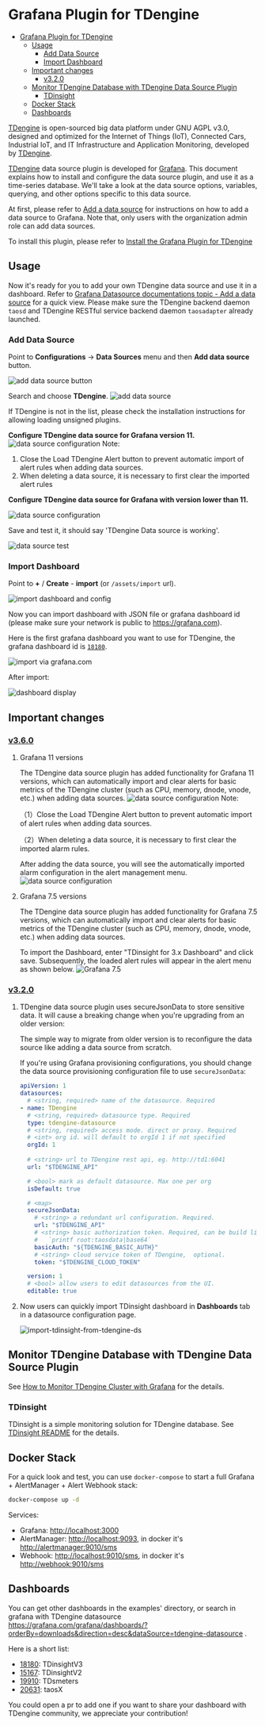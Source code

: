 # Grafana Plugin for TDengine

- [Grafana Plugin for TDengine](#grafana-plugin-for-tdengine)
  - [Usage](#usage)
    - [Add Data Source](#add-data-source)
    - [Import Dashboard](#import-dashboard)
  - [Important changes](#important-changes)
    - [v3.2.0](#v320)
  - [Monitor TDengine Database with TDengine Data Source Plugin](#monitor-tdengine-database-with-tdengine-data-source-plugin)
    - [TDinsight](#tdinsight)
  - [Docker Stack](#docker-stack)
  - [Dashboards](#dashboards)

[TDengine] is open-sourced big data platform under GNU AGPL v3.0, designed and optimized for the Internet of Things (IoT), Connected Cars, Industrial IoT, and IT Infrastructure and Application Monitoring, developed by [TDengine](https://tdengine.com/).

[TDengine] data source plugin is developed for [Grafana]. This document explains how to install and configure the data source plugin, and use it as a time-series database. We'll take a look at the data source options, variables, querying, and other options specific to this data source. 

At first, please refer to [Add a data source](https://grafana.com/docs/grafana/latest/datasources/add-a-data-source/) for instructions on how to add a data source to Grafana. Note that, only users with the organization admin role can add data sources.

To install this plugin, please refer to [Install the Grafana Plugin for TDengine](https://github.com/taosdata/grafanaplugin/blob/master/INSTALLATION.md)

## Usage

Now it's ready for you to add your own TDengine data source and use it in a dashboard. Refer to [Grafana Datasource documentations topic - Add a data source](https://grafana.com/docs/grafana/latest/datasources/add-a-data-source/) for a quick view. Please make sure the TDengine backend daemon `taosd` and TDengine RESTful service backend daemon `taosadapter` already launched.

### Add Data Source

Point to **Configurations** -> **Data Sources** menu and then **Add data source** button.

![add data source button](https://raw.githubusercontent.com/taosdata/grafanaplugin/master/assets/howto-add-datasource-button.png)

Search and choose **TDengine**.
![add data source](https://raw.githubusercontent.com/taosdata/grafanaplugin/master/assets/howto-add-datasource-tdengine.png)

If TDengine is not in the list, please check the installation instructions for allowing loading unsigned plugins.

**Configure TDengine data source for Grafana version 11.**
![data source configuration](https://raw.githubusercontent.com/taosdata/grafanaplugin/feat/TD-30670/assets/howto-add-datasource-11v.png)
Note:
1. Close the Load TDengine Alert button to prevent automatic import of alert rules when adding data sources.
2. When deleting a data source, it is necessary to first clear the imported alert rules

**Configure TDengine data source for Grafana with version lower than 11.**

![data source configuration](https://raw.githubusercontent.com/taosdata/grafanaplugin/master/assets/howto-add-datasource.png)


Save and test it, it should say 'TDengine Data source is working'.

![data source test](https://raw.githubusercontent.com/taosdata/grafanaplugin/master/assets/howto-add-datasource-test.png)

### Import Dashboard

Point to **+** / **Create** - **import** (or `/assets/import` url).

![import dashboard and config](https://raw.githubusercontent.com/taosdata/grafanaplugin/master/assets/import_dashboard.png)

Now you can import dashboard with JSON file or grafana dashboard id (please make sure your network is public to <https://grafana.com>).

Here is the first grafana dashboard you want to use for TDengine, the grafana dashboard id is [`18180`](https://grafana.com/grafana/dashboards/18180-tdinsight-for-3-x/).

![import via grafana.com](https://raw.githubusercontent.com/taosdata/grafanaplugin/master/assets/import-dashboard-18180.png)

After import:

![dashboard display](https://raw.githubusercontent.com/taosdata/grafanaplugin/master/assets/TDinsight-v3-full.png)

## Important changes

### [v3.6.0](https://github.com/taosdata/grafanaplugin/releases/tag/v3.6.0)
1. Grafana  11 versions

    The TDengine data source plugin has added functionality for Grafana  11 versions, which can automatically import and clear alerts for basic metrics of the TDengine cluster (such as CPU, memory, dnode, vnode, etc.) when adding data sources.
    ![data source configuration](https://raw.githubusercontent.com/taosdata/grafanaplugin/feat/TD-30670/assets/howto-add-datasource-11v.png)
    Note:

    （1）Close the Load TDengine Alert button to prevent automatic import of alert rules when adding data sources.

    （2）When deleting a data source, it is necessary to first clear the imported alarm rules.

    After adding the data source, you will see the automatically imported alarm configuration in the alert management menu.
    ![data source configuration](https://raw.githubusercontent.com/taosdata/grafanaplugin/feat/TD-30670/assets/alert-rule.png)

2. Grafana 7.5 versions

    The TDengine data source plugin has added functionality for Grafana 7.5 versions, which can automatically import and clear alerts for basic metrics of the TDengine cluster (such as CPU, memory, dnode, vnode, etc.) when adding data sources.

    To import the Dashboard, enter "TDinsight for 3.x Dashboard" and click save. Subsequently, the loaded alert rules will appear in the alert menu as shown below.
    ![Grafana 7.5](https://raw.githubusercontent.com/taosdata/grafanaplugin/feat/TD-30670/assets/alert7.5.png)
    


### [v3.2.0](https://github.com/taosdata/grafanaplugin/releases/tag/v3.2.0)

1. TDengine data source plugin uses secureJsonData to store sensitive data. It will cause a breaking change when you're upgrading from an older version:

    The simple way to migrate from older version is to reconfigure the data source like adding a data source from scratch.

    If you're using Grafana provisioning configurations, you should change the data source provisioning configuration file to use `secureJsonData`:

    ```yaml
    apiVersion: 1
    datasources:
      # <string, required> name of the datasource. Required
    - name: TDengine
      # <string, required> datasource type. Required
      type: tdengine-datasource
      # <string, required> access mode. direct or proxy. Required
      # <int> org id. will default to orgId 1 if not specified
      orgId: 1
      
      # <string> url to TDengine rest api, eg. http://td1:6041
      url: "$TDENGINE_API"

      # <bool> mark as default datasource. Max one per org
      isDefault: true

      # <map> 
      secureJsonData:
        # <string> a redundant url configuration. Required.
        url: "$TDENGINE_API"
        # <string> basic authorization token. Required, can be build like
        #   `printf root:taosdata|base64`
        basicAuth: "${TDENGINE_BASIC_AUTH}"
        # <string> cloud service token of TDengine,  optional.
        token: "$TDENGINE_CLOUD_TOKEN"
   
      version: 1
      # <bool> allow users to edit datasources from the UI.
      editable: true
    ```

2. Now users can quickly import TDinsight dashboard in **Dashboards** tab in a datasource configuration page.

    ![import-tdinsight-from-tdengine-ds](https://raw.githubusercontent.com/taosdata/grafanaplugin/master/assets/import_dashboard-on-datasource.png)

## Monitor TDengine Database with TDengine Data Source Plugin

See [How to Monitor TDengine Cluster with Grafana](https://github.com/taosdata/grafanaplugin/blob/master/HOWTO.md) for the details.

### TDinsight

TDinsight is a simple monitoring solution for TDengine database. See [TDinsight README](https://github.com/taosdata/grafanaplugin/blob/master/dashboards/TDinsightV3.md) for the details.

## Docker Stack

For a quick look and test, you can use `docker-compose` to start a full Grafana + AlertManager + Alert Webhook stack:

```sh
docker-compose up -d
```

Services:

- Grafana: <http://localhost:3000>
- AlertManager: <http://localhost:9093>, in docker it's <http://alertmanager:9010/sms>
- Webhook: <http://localhost:9010/sms>, in docker it's <http://webhook:9010/sms>

## Dashboards

You can get other dashboards in the examples' directory, or search in grafana with TDengine datasource <https://grafana.com/grafana/dashboards/?orderBy=downloads&direction=desc&dataSource=tdengine-datasource> .

Here is a short list:

- [18180](https://grafana.com/grafana/dashboards/18180): TDinsightV3
- [15167](https://grafana.com/grafana/dashboards/15167): TDinsightV2
- [19910](https://grafana.com/grafana/dashboards/19910): TDsmeters
- [20631](https://grafana.com/grafana/dashboards/20631): taosX
  
You could open a pr to add one if you want to share your dashboard with TDengine community, we appreciate your contribution!

[TDengine]: https://github.com/taosdata/TDengine
[Grafana]: https://grafana.com
